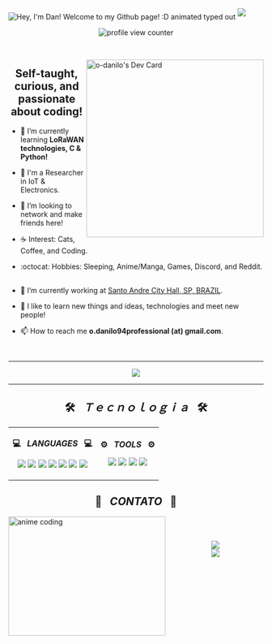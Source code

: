 <img src="https://readme-typing-svg.demolab.com?font=Operator+Mono&size=37&duration=2800&pause=2000&color=FAFAFA&center=true&vCenter=true&width=940&height=50&lines=Hello,+My+Name+is+Danilo+Oliveira!;I'm+From+Santo+André,+SP+-+Brazil;I+Work+in+IOT+and+Electronics+Development;Welcome+And+Enjoy!+:D" align="middle" alt="Hey, I'm Dan! Welcome to my Github page! :D animated typed out">
<img  src="assests/borderseperator.gif">

<p align="center">
    <img src="https://komarev.com/ghpvc/?username=o-danilo&color=0079fa&style=flat-square&label=PROFILE+VIEWS" alt="profile view counter">
</p> <br>

<a href="https://app.daily.dev/o-danilo"> <img align='right' src="https://api.daily.dev/devcards/8fddb2af28184ef78283439a583c3cb1.png?r=fa0" width="350" alt="o-danilo's Dev Card" /></a>

<h2 align="center"> Self-taught, curious, and passionate about coding!</h2>

* 🌳 I’m currently learning **LoRaWAN technologies, C & Python!** <br>

* 🤵 I'm a Researcher in IoT & Electronics.

* 🐾 I’m looking to network and make friends here! <br>

* ☕ Interest: Cats, Coffee, and Coding. <br>

* :octocat: Hobbies: Sleeping, Anime/Manga, Games, Discord, and Reddit. <br>

<h2></h2>



- 🔭 I’m currently working at [Santo Andre City Hall, SP, BRAZIL](https://web.santoandre.sp.gov.br).

- 🤖 I like to learn new things and ideas, technologies and meet new people!

<!-- - 👨‍💻 I’m currently learning **C, Typescript & Python**. -->

- 📫 How to reach me **o.danilo94professional (at) gmail.com**.

<br><hr />
<div align="center">
  <img src="https://i.pinimg.com/originals/a1/9d/14/a19d149acd516549f0a2ac035b88cd35.gif">
</div>
<hr />
<h2 align="center">🛠️&ensp; <i>Ｔｅｃｎｏｌｏｇｉａ</i> &ensp;🛠️</h2>
<div>
  <table>
    <th>
      <p align="center">
        <p align="center">💻&ensp; <i>LANGUAGES</i> &ensp;💻</p>
        <img src="https://img.shields.io/badge/GIT-E44C30?style=for-the-badge&logo=git&logoColor=white" />
        <img src="https://img.shields.io/badge/python-3670A0?style=for-the-badge&logo=python&logoColor=ffdd54" />
        <img src="https://img.shields.io/badge/-Arduino-00979D?style=for-the-badge&logo=Arduino&logoColor=white" />
        <img src="https://img.shields.io/badge/r-%23276DC3.svg?style=for-the-badge&logo=r&logoColor=white" />
        <img src="https://img.shields.io/badge/c++-%2300599C.svg?style=for-the-badge&logo=c%2B%2B&logoColor=white" />
        <img src="https://img.shields.io/badge/c-%2300599C.svg?style=for-the-badge&logo=c&logoColor=white" />
        <img src="https://img.shields.io/badge/ruby-%23CC342D.svg?style=for-the-badge&logo=ruby&logoColor=white" />
      </p>
    </th>
    <th>
      <p align="center">
      <p align="center">⚙️&ensp; <i>TOOLS</i> &ensp;⚙️</p>
        <img src="https://img.shields.io/badge/Visual_Studio_Code-0078D4?style=for-the-badge&logo=visual%20studio%20code&logoColor=white" />
        <img src="https://img.shields.io/badge/VIM-%2311AB00.svg?style=for-the-badge&logo=vim&logoColor=white" />
        <img src="https://img.shields.io/badge/GitHub-100000?style=for-the-badge&logo=github&logoColor=white" />
        <img src="https://img.shields.io/badge/GitLab-330F63?style=for-the-badge&logo=gitlab&logoColor=white" />
      </p>    
    </th>
  </table>
<div>
 <h2></h2>
<h2 align="center">🙋‍&ensp; <i>CONTATO</i> &ensp;🙋‍</h2>
<a>&nbsp;</a>
<img align="left" width="310px" height="235px" src="https://www.ignboards.com/proxy.php?image=https%3A%2F%2Fi.pinimg.com%2Foriginals%2F29%2F9a%2F9d%2F299a9d775a786be5973804cb13248842.gif&hash=8fa1acaab0e1387307a3c8ccff3b94a3" alt="anime coding" />
<div>
  <p align="center">
  <br>
    <a href="https://www.linkedin.com/in/o-danilo" target="_blank"><img src="https://img.shields.io/badge/-LinkedIn-%230077B5?style=for-the-badge&logo=linkedin&logoColor=white" target="_blank"></a> <br>
    <a href="https://stackoverflow.com/users/18716886/o-danilo"><img src="https://img.shields.io/badge/Stack%20Overflow-F58025?style=for-the-badge&logo=Stack%20Overflow&logoColor=white"></a>
       </p><br><br>
    <p align="center">
<!--    <a href="https://github.com/leoszm" target="_blank"><img height="55" width="55" src="./images/buttons/githublogo.png" alt=""/>&nbsp;&nbsp;&nbsp;&nbsp;&nbsp;</a>
    <a href="mailto:leonardosousa60.profissional@gmail.com" target="_blank"><img height="55" width="55" src="./images/buttons/gmailogo.png" alt=""/>&nbsp;&nbsp;&nbsp;&nbsp;&nbsp;</a>
    <a href="https://discordapp.com/users/702567755618189404" target="_blank"><img height="55" width="55" src="./images/buttons/discordlogo.png" alt=""/>&nbsp;&nbsp;&nbsp;&nbsp;&nbsp;</a> -->
    </p>

  </div>
   </div>
  <br>
